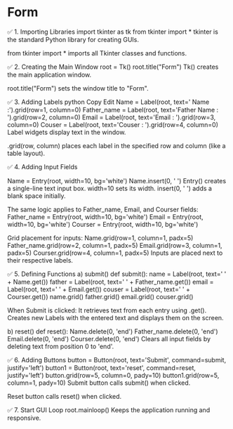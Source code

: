 # Form
✅ 1. Importing Libraries
import tkinter as tk
from tkinter import *
tkinter is the standard Python library for creating GUIs.

from tkinter import * imports all Tkinter classes and functions.

✅ 2. Creating the Main Window
root = Tk()
root.title("Form")
Tk() creates the main application window.

root.title("Form") sets the window title to "Form".

✅ 3. Adding Labels
python
Copy
Edit
Name = Label(root, text=' Name :').grid(row=1, column=0)
Father_name = Label(root, text='Father Name : ').grid(row=2, column=0)
Email = Label(root, text='Email : ').grid(row=3, column=0)
Couser = Label(root, text='Couser : ').grid(row=4, column=0)
Label widgets display text in the window.

.grid(row, column) places each label in the specified row and column (like a table layout).

✅ 4. Adding Input Fields

Name = Entry(root, width=10, bg='white')
Name.insert(0, ' ')
Entry() creates a single-line text input box.
width=10 sets its width.
insert(0, ' ') adds a blank space initially.

The same logic applies to Father_name, Email, and Courser fields:
Father_name = Entry(root, width=10, bg='white')
Email = Entry(root, width=10, bg='white')
Courser = Entry(root, width=10, bg='white')

Grid placement for inputs:
Name.grid(row=1, column=1, padx=5)
Father_name.grid(row=2, column=1, padx=5)
Email.grid(row=3, column=1, padx=5)
Courser.grid(row=4, column=1, padx=5)
Inputs are placed next to their respective labels.

✅ 5. Defining Functions
a) submit()
def submit():
    name = Label(root, text=' ' + Name.get())
    father = Label(root, text=' ' + Father_name.get())
    email = Label(root, text=' ' + Email.get())
    couser = Label(root, text=' ' + Courser.get())
    name.grid()
    father.grid()
    email.grid()
    couser.grid()

When Submit is clicked:
It retrieves text from each entry using .get().
Creates new Labels with the entered text and displays them on the screen.

b) reset()
def reset():
    Name.delete(0, 'end')
    Father_name.delete(0, 'end')
    Email.delete(0, 'end')
    Courser.delete(0, 'end')
Clears all input fields by deleting text from position 0 to 'end'.

✅ 6. Adding Buttons
button = Button(root, text='Submit', command=submit, justify='left')
button1 = Button(root, text='reset', command=reset, justify='left')
button.grid(row=5, column=0, pady=10)
button1.grid(row=5, column=1, pady=10)
Submit button calls submit() when clicked.

Reset button calls reset() when clicked.

✅ 7. Start GUI Loop
root.mainloop()
Keeps the application running and responsive.


